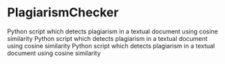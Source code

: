# PlagiarismChecker

 Python script which detects plagiarism in a textual document using cosine similarity 
 Python script which detects plagiarism in a textual document using cosine similarity 
 Python script which detects plagiarism in a textual document using cosine similarity 
 

